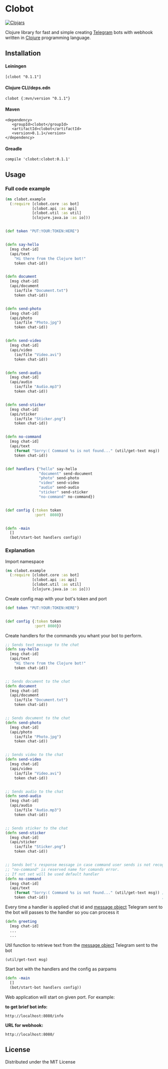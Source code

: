 # Clobot

[![Clojars](https://img.shields.io/clojars/v/clobot.svg)](https://clojars.org/clobot)

Clojure library for fast and simple creating [Telegram](https://telegram.org) bots with webhook written in [Clojure](http://clojure.org) programming language.


## Installation

#### Leiningen
    [clobot "0.1.1"]
    
#### Clojure CLI/deps.edn
    clobot {:mvn/version "0.1.1"}
    
#### Maven
    <dependency>
       <groupId>clobot</groupId>
       <artifactId>clobot</artifactId>
       <version>0.1.1</version>
    </dependency>
    
#### Greadle
    compile 'clobot:clobot:0.1.1'


## Usage

### Full code example

```Clojure
(ns clobot.example
  (:require [clobot.core :as bot]
            [clobot.api :as api]
            [clobot.util :as util]
            [clojure.java.io :as io]))


(def token "PUT:YOUR:TOKEN:HERE")


(defn say-hello
  [msg chat-id]
  (api/text
    "Hi there from the Clojure bot!"
    token chat-id))


(defn document
  [msg chat-id]
  (api/document
    (io/file "Document.txt")
    token chat-id))


(defn send-photo
  [msg chat-id]
  (api/photo
    (io/file "Photo.jpg")
    token chat-id))


(defn send-video
  [msg chat-id]
  (api/video
    (io/file "Video.avi")
    token chat-id))


(defn send-audio
  [msg chat-id]
  (api/audio
    (io/file "Audio.mp3")
    token chat-id))


(defn send-sticker
  [msg chat-id]
  (api/sticker
    (io/file "Sticker.png")
    token chat-id))


(defn no-command
  [msg chat-id]
  (api/text
    (format "Sorry:( Command %s is not found..." (util/get-text msg))
    token chat-id))


(def handlers {"hello" say-hello
               "document" send-document
               "photo" send-photo
               "video" send-video
               "audio" send-audio
               "sticker" send-sticker
               "no-command" no-command})


(def config {:token token
             :port  8080})


(defn -main
  []
  (bot/start-bot handlers config))
```


### Explanation


Import namespace
```Clojure
(ns clobot.example
  (:require [clobot.core :as bot]
            [clobot.api :as api]
            [clobot.util :as util]
            [clojure.java.io :as io]))
```

Create config map with your bot's token and port
```Clojure
(def token "PUT:YOUR:TOKEN:HERE")


(def config {:token token
             :port 8080})
```

Create handlers for the commands you whant your bot to perform.
```Clojure
;; Sends text message to the chat
(defn say-hello
  [msg chat-id]
  (api/text
    "Hi there from the Clojure bot!"
    token chat-id))


;; Sends document to the chat
(defn document
  [msg chat-id]
  (api/document
    (io/file "Document.txt")
    token chat-id))


;; Sends document to the chat
(defn send-photo
  [msg chat-id]
  (api/photo
    (io/file "Photo.jpg")
    token chat-id))


;; Sends video to the chat
(defn send-video
  [msg chat-id]
  (api/video
    (io/file "Video.avi")
    token chat-id))


;; Sends audio to the chat
(defn send-audio
  [msg chat-id]
  (api/audio
    (io/file "Audio.mp3")
    token chat-id))


;; Sends sticker to the chat
(defn send-sticker
  [msg chat-id]
  (api/sticker
    (io/file "Sticker.png")
    token chat-id))


;; Sends bot's response message in case command user sends is not recognized
;; "no-command" is reserved name for comands error.
;; If not set will be used default handler
(defn no-command
  [msg chat-id]
  (api/text
    (format "Sorry:( Command %s is not found..." (util/get-text msg)) ;;
    token chat-id))                                                   ;; 
```

Every time a handler is applied chat id and [message object](https://core.telegram.org/bots/api#message) Telegram sent to the bot will passes to the handler so you can process it
```Clojure
(defn greeting
  [msg chat-id]
  ...
  ...
```
Util function to retrieve text from the [message object](https://core.telegram.org/bots/api#message) Telegram sent to the bot
```Clojure
(util/get-text msg)
```

Start bot with the handlers and the config as parpams
```Clojure
(defn -main
  []
  (bot/start-bot handlers config))
```

Web application will start on given port. For example: 

**to get brief bot info:**
```
http://localhost:8080/info   
```
**URL for webhook:**
```
http://localhost:8080/  
```


## License

Distributed under the MIT License
